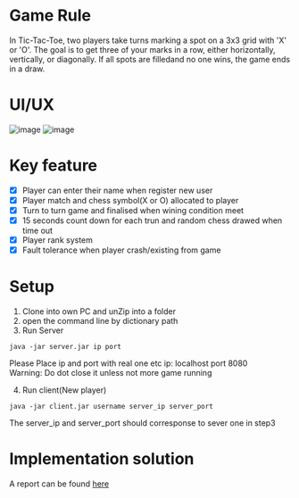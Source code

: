 # Game Rule
In Tic-Tac-Toe, two players take turns marking a spot on a 3x3 grid with 'X' or 'O'. The goal is to
get three of your marks in a row, either horizontally, vertically, or diagonally. If all spots are
filledand no one wins, the game ends in a draw.

# UI/UX
![image](https://github.com/yzj-jzy/Tic-Tac-Toe/assets/80561240/68a55e6e-9fee-4eb9-ada8-9754680efb44)
![image](https://github.com/yzj-jzy/Tic-Tac-Toe/assets/80561240/4190efca-8197-40ba-b7f9-be29f0d1a43b)


# Key feature
- [x] Player can enter their name when register new user 
- [x] Player match and chess symbol(X or O) allocated to player
- [x] Turn to turn game and finalised when wining condition meet
- [x] 15 seconds count down for each trun and random chess drawed when time out
- [x] Player rank system
- [x] Fault tolerance when player crash/existing from game

# Setup
1. Clone into own PC and unZip into a folder
2. open the command line by dictionary path
3. Run Server
```
java -jar server.jar ip port
```
Please Place ip and port with real one
etc ip: localhost port 8080</br>
Warning: Do dot close it unless not more game running


4. Run client(New player)
```
java -jar client.jar username server_ip server_port
```
The server_ip and server_port should corresponse to sever one in step3

# Implementation solution
A report can be found [here](https://github.com/yzj-jzy/Tic-Tac-Toe/blob/master/tic-tac-toe%20(1).pdf)
